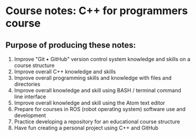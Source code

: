 #  Course notes: C++ for programmers course

## Purpose of producing these notes:

1. Improve "Git • GitHub" version control system knowledge and skills on a course structure
2. Improve overall C++ knowledge and skills
3. Improve overall programming skills and knowledge with files and directories
4. Improve overall knowledge and skill using BASH / terminal command line interface
5. Improve overall knowledge and skill using the Atom text editor
5. Prepare for courses in ROS (robot operating system) software use and development
6. Practice developing a repository for an educational course structure
7. Have fun creating a personal project using C++ and GitHub
